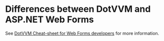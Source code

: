 # Differences between DotVVM and ASP.NET Web Forms

See [DotVVM Cheat-sheet for Web Forms developers](https://www.dotvvm.com/webforms) for more information.

